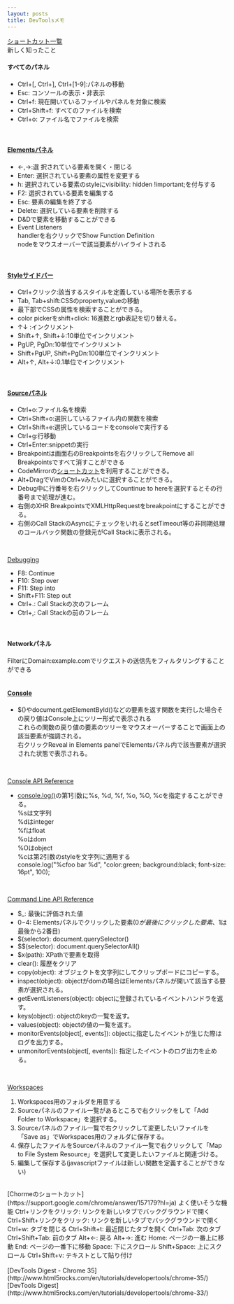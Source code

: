 ```yaml
---
layout: posts
title: DevToolsメモ 
---
```


[ショートカット一覧](https://developers.google.com/chrome-developer-tools/docs/shortcuts)   
新しく知ったこと       
#### すべてのパネル

* Ctrl+[, Ctrl+], Ctrl+[1-9]:パネルの移動    
* Esc: コンソールの表示・非表示     
* Ctrl+f: 現在開いているファイルやパネルを対象に検索  
* Ctrl+Shift+f: すべてのファイルを検索   
* Ctrl+o: ファイル名でファイルを検索   
<br/>
      
#### [Elementsパネル](https://developer.chrome.com/devtools/docs/shortcuts#elements-panel)   

* ←,→:選 択されている要素を開く・閉じる    
* Enter: 選択されている要素の属性を変更する   
* h: 選択されている要素のstyleにvisibility: hidden !important;を付与する    
* F2: 選択されている要素を編集する    
* Esc: 要素の編集を終了する     
* Delete: 選択している要素を削除する
* D&Dで要素を移動することができる
* Event Listeners  
handlerを右クリックでShow Function Definition   
nodeをマウスオーバーで該当要素がハイライトされる
<br/>
      
#### [Styleサイドバー](https://developer.chrome.com/devtools/docs/shortcuts#styles-sidebar) 

* Ctrl+クリック:該当するスタイルを定義している場所を表示する   
* Tab, Tab+shift:CSSのproperty,valueの移動    
* 最下部でCSSの属性を検索することができる。   
* color pickerをshift+click: 16進数とrgb表記を切り替える。 
* ↑↓ :インクリメント    
* Shift+↑, Shift+↓:10単位でインクリメント
* PgUP, PgDn:10単位でインクリメント 
* Shift+PgUP, Shift+PgDn:100単位でインクリメント 
* Alt+↑, Alt+↓:0.1単位でインクリメント
<br/>
      
#### [Sourceパネル](https://developer.chrome.com/devtools/docs/shortcuts#sources-panel) 

* Ctrl+o:ファイル名を検索  
* Ctri+Shift+o:選択しているファイル内の関数を検索    
* Ctrl+Shift+e:選択しているコードをconsoleで実行する    
* Ctrl+g:行移動   
* Ctrl+Enter:snippetの実行   
* Breakpointは画面右のBreakpointsを右クリックしてRemove all Breakpointsですべて消すことができる   
* CodeMirrorの[ショートカット](http://codemirror.net/demo/sublime.html)を利用することができる。    
* Alt+DragでVimのCtrl+vみたいに選択することができる。    
* Debug中に行番号を右クリックしてCountinue to hereを選択するとその行番号まで処理が進む。  
* 右側のXHR BreakpointsでXMLHttpRequestをbreakpointにすることができる。
* 右側のCall StackのAsyncにチェックをいれるとsetTimeout等の非同期処理のコールバック関数の登録元がCall Stackに表示される。
<br/>
   
[Debugging](https://developers.google.com/chrome-developer-tools/docs/javascript-debugging#sources-panel) 

* F8: Continue
* F10: Step over
* F11: Step into
* Shift+F11: Step out
* Ctrl+.: Call Stackの次のフレーム  
* Ctrl+,: Call Stackの前のフレーム  
<br/>
      
#### Networkパネル   
FilterにDomain:example.comでリクエストの送信先をフィルタリングすることができる   
<br/>
      
#### [Console](https://developer.chrome.com/devtools/docs/shortcuts#console)   

* $()やdocument.getElementById()などの要素を返す関数を実行した場合その戻り値はConsole上にツリー形式で表示される  
これらの関数の戻り値の要素のツリーをマウスオーバーすることで画面上の該当要素が強調される。   
右クリックReveal in Elements panelでElementsパネル内で該当要素が選択された状態で表示される。  
<br/>
   
[Console API Reference](https://developers.google.com/chrome-developer-tools/docs/console-api)   

* [console.log()](https://developers.google.com/chrome-developer-tools/docs/console-api#consolelogobject_object)の第1引数に%s, %d, %f, %o, %O, %cを指定することができる。   
%sは文字列   
%dはinteger     
%fはfloat     
%oはdom   
%Oはobject   
%cは第2引数のstyleを文字列に適用する   
console.log("%cfoo bar %d", "color:green; background:black; font-size: 16pt", 100);       
<br/>

[Command Line API Reference](https://developers.google.com/chrome-developer-tools/docs/commandline-api)   

* $_: 最後に評価された値  
* $0-$4: Elementsパネルでクリックした要素($0が最後にクリックした要素、$1は最後から2番目)  
* $(selector): document.querySelector()  
* $$(selector): document.querySelectorAll()  
* $x(path): XPathで要素を取得  
* clear(): 履歴をクリア  
* copy(object): オブジェクトを文字列にしてクリップボードにコピーする。  
* inspect(object): objectがdomの場合はElementsパネルが開いて該当する要素が選択される。  
* getEventListeners(object): objectに登録されているイベントハンドラを返す。 
* keys(object): objectのkeyの一覧を返す。  
* values(object): objectの値の一覧を返す。   
* monitorEvents(object[, events]): objectに指定したイベントが生じた際はログを出力する。  
* unmonitorEvents(object[, events]): 指定したイベントのログ出力を止める。   
<br/>

[Workspaces](https://developer.chrome.com/devtools/docs/workspaces)   

1. Workspaces用のフォルダを用意する   
2. Sourceパネルのファイル一覧があるところで右クリックをして「Add Folder to Workspace」を選択する。
3. Sourceパネルのファイル一覧で右クリックして変更したいファイルを「Save as」でWorkspaces用のフォルダに保存する。
4. 保存したファイルをSourceパネルのファイル一覧で右クリックして「Map to File System Resource」を選択して変更したいファイルと関連づける。
5. 編集して保存する(javascriptファイルは新しい関数を定義することができない)

<br/>
[Chormeのショートカット](https://support.google.com/chrome/answer/157179?hl=ja)        
よく使いそうな機能       
Ctrl+リンクをクリック: リンクを新しいタブでバックグラウンドで開く       
Ctrl+Shift+リンクをクリック: リンクを新しいタブでバックグラウンドで開く      
Ctrl+w: タブを閉じる    
Ctrl+Shift+t: 最近閉じたタブを開く     
Ctrl+Tab: 次のタブ     
Ctrl+Shift+Tab: 前のタブ      
Alt+←:  戻る    
Alt+→:  進む    
Home: ページの一番上に移動       
End: ページの一番下に移動      
Space: 下にスクロール     
Shift+Space: 上にスクロール    
Ctrl+Shift+v: テキストとして貼り付け                  
<br/>
<br/>
[DevTools Digest - Chrome 35](http://www.html5rocks.com/en/tutorials/developertools/chrome-35/)   
[DevTools Digest](http://www.html5rocks.com/en/tutorials/developertools/chrome-33/)  






